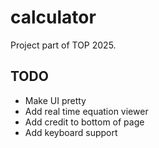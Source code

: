 # calculator

Project part of TOP 2025. 

## TODO
- Make UI pretty
- Add real time equation viewer
- Add credit to bottom of page
- Add keyboard support